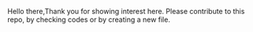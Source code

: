 Hello there,Thank you for showing interest here.
Please contribute to this repo, by checking codes or by creating a new file.
